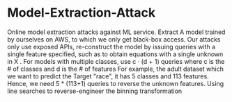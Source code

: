 # Model-Extraction-Attack
Online model extraction attacks against ML service. 
Extract A model trained by ourselves on AWS, to which we only get black-box access. 
Our attacks only use exposed APIs, re-construct the model by issuing queries with a single feature specified, such as to obtain equations with a single unknown in X .
For models with multiple classes,  use c · (d + 1) queries where c is the # of classes and d is the # of features
For example, the adult dataset which we want to predict the Target "race", it has 5 classes and 113 features. Hence, we need 5 * (113+1) queries to reverse the unknown features.
Using line searches to reverse-engineer the binning transformation
